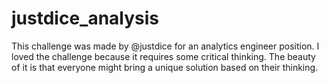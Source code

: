 # justdice_analysis


This challenge was made by @justdice for an analytics engineer position. 
I loved the challenge because it requires some critical thinking. 
The beauty of it is that everyone might bring a unique solution based on their thinking.

